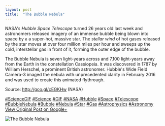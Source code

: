 ```yaml
---
layout: post
title:  "The Bubble Nebula"
---
```


NASA's _Hubble Space Telescope_ turned 26 years old last week and astronomers released imagery of an immense bubble being blown into space by a a super-hot, massive star. The _stellar wind_ of hot gases released by the star moves at over four million miles per hour and sweeps up the cold, interstellar gas in front of it, forming the outer edge of the bubble.  
  
The Bubble Nebula is seven light-years across and 7,100 light-years away from the Earth in the constellation Cassiopeia. It was discovered in 1787 by William Herschel, a prominent British astronomer. Hubble's Wide Field Camera-3 imaged the nebula with unprecedented clarity in February 2016 and was used to create this animated flythrough.  
  
Source: <http://goo.gl/cEGKHw> (NASA)  
  
[#ScienceGIF](https://plus.google.com/s/%23ScienceGIF/posts) [#Science](https://plus.google.com/s/%23Science/posts) [#GIF](https://plus.google.com/s/%23GIF/posts) [#NASA](https://plus.google.com/s/%23NASA/posts) [#Hubble](https://plus.google.com/s/%23Hubble/posts) [#Space](https://plus.google.com/s/%23Space/posts) [#Telescope](https://plus.google.com/s/%23Telescope/posts) [#BubbleNebula](https://plus.google.com/s/%23BubbleNebula/posts) [#Bubble](https://plus.google.com/s/%23Bubble/posts) [#Nebula](https://plus.google.com/s/%23Nebula/posts) [#Star](https://plus.google.com/s/%23Star/posts) [#Gas](https://plus.google.com/s/%23Gas/posts) [#Astrophysics](https://plus.google.com/s/%23Astrophysics/posts) [#Astronomy](https://plus.google.com/s/%23Astronomy/posts)
[View Original Post on Google+](https://plus.google.com/+ColinSullender/posts/3h4v576MxYZ)

![The Bubble Nebula](https://i.imgur.com/ZPsmDRY.gif)
